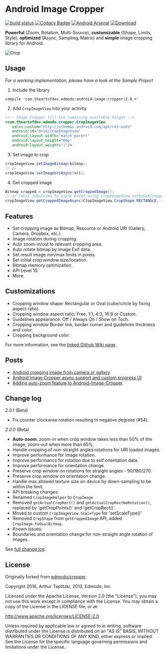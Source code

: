 Android Image Cropper
=======
[![build status](https://travis-ci.org/ArthurHub/Android-Image-Cropper.svg)](https://travis-ci.org/ArthurHub/Android-Image-Cropper) 
[![Codacy Badge](https://api.codacy.com/project/badge/grade/4d3781df0cce40959881a8d91365407a)](https://www.codacy.com/app/tep-arthur/Android-Image-Cropper)
[![Android Arsenal](https://img.shields.io/badge/Android%20Arsenal-Android--Image--Cropper-green.svg?style=true)](https://android-arsenal.com/details/1/3487)
[ ![Download](https://api.bintray.com/packages/arthurhub/maven/Android-Image-Cropper/images/download.svg) ](https://bintray.com/arthurhub/maven/Android-Image-Cropper/_latestVersion)


**Powerful** (Zoom, Rotation, Multi-Source), **customizable** (Shape, Limits, Style), **optimized** (Async, Sampling, Matrix) and **simple** image cropping library for Android.

![Crop](https://github.com/ArthurHub/Android-Image-Cropper/blob/master/art/zoom%20sample.gif?raw=true)

## Usage
*For a working implementation, please have a look at the Sample Project*

1. Include the library

 ```
 compile 'com.theartofdev.edmodo:android-image-cropper:2.0.+'
 ```

2. Add `CropImageView` into your activity

 ```xml
 <!-- Image Cropper fill the remaining available height -->
 <com.theartofdev.edmodo.cropper.CropImageView
    xmlns:custom="http://schemas.android.com/apk/res-auto"
    android:id="@+id/cropImageView"
    android:layout_width="match_parent"
    android:layout_height="0dp"
    android:layout_weight="1"/>
 ```

3. Set image to crop

 ```java
 cropImageView.setImageBitmap(bitmap);
 // or
 cropImageView.setImageUriAsync(uri);
 ```

4. Get cropped image

 ```java
 Bitmap cropped = cropImageView.getCroppedImage();
 // or (must subscribe to async event using cropImageView.setOnGetCroppedImageCompleteListener(listener))
 cropImageView.getCroppedImageAsync(CropImageView.CropShape.RECTANGLE, 400, 400);
 ```

## Features
- Set cropping image as Bitmap, Resource or Android URI (Gallery, Camera, Dropbox, etc.).
- Image rotation during cropping.
- Auto zoom-in/out to relevant cropping area.
- Auto rotate bitmap by image Exif data.
- Set result image min/max limits in pixels.
- Set initial crop window size/location.
- Bitmap memory optimization.
- API Level 10.
- More.
 
## Customizations
- Cropping window shape: Rectangular or Oval (cube/circle by fixing aspect ratio).
- Cropping window aspect ratio: Free, 1:1, 4:3, 16:9 or Custom.
- Guidelines appearance: Off / Always On / Show on Toch.
- Cropping window Border line, border corner and guidelines thickness and color.
- Cropping background color.

For more information, see the [linked Github Wiki page](https://github.com/ArthurHub/Android-Image-Cropper/wiki). 

## Posts
 - [Android cropping image from camera or gallery](http://theartofdev.com/2015/02/15/android-cropping-image-from-camera-or-gallery/)
 - [Android Image Cropper async support and custom progress UI](http://theartofdev.com/2016/01/15/android-image-cropper-async-support-and-custom-progress-ui/)
 - [Adding auto-zoom feature to Android-Image-Cropper](https://theartofdev.com/2016/04/25/adding-auto-zoom-feature-to-android-image-cropper/)

## Change log
*2.0.1* (Beta)

- Fix counter clockwise rotation resulting in negative degrees (#54). 

*2.0.0* (Beta)

- **Auto-zoom**: zoom-in when crop window takes less than 50% of the image, zoom-out when more than 65%.
- Handle cropping of non-straight angles rotations for URI loaded images.
- Improve performance for image rotation.
- Improve performance for rotation due to exif orientation data.
- Improve performance for orientation change.
- Preserve crop window on rotations for straight angles - 90/180/270.
- Preserve crop window on orientation change.
- Handle max allowed texture size on device by down-sampling to be within the limit.
- API breaking changes:
 - Renamed `CropImageHelper` to `CropImage`
 - Removed `getActualCropRect()` and `getActualCropRectNoRotation()`, replaced by 'getCropPoints()' and 'getCropRect()'.
 - Moved to custom `CropImageView.ScaleType` for 'setScaleType()'
 - Removed `CropShape` from `getCroppedImage` API, added `CropImage.toOvalBitmap`.
- Known issues:
 - Boundaries and orientation change for non-straight angle rotation of images.
 
See [full change log](https://github.com/ArthurHub/Android-Image-Cropper/wiki/Change-Log).

## License
Originally forked from [edmodo/cropper](https://github.com/edmodo/cropper).

Copyright 2016, Arthur Teplitzki, 2013, Edmodo, Inc.

Licensed under the Apache License, Version 2.0 (the "License"); you may not use this work except in compliance with the   License.
You may obtain a copy of the License in the LICENSE file, or at:

  http://www.apache.org/licenses/LICENSE-2.0

Unless required by applicable law or agreed to in writing, software distributed under the License is distributed on an "AS   IS" BASIS, WITHOUT WARRANTIES OR CONDITIONS OF ANY KIND, either express or implied. See the License for the specific language governing permissions and limitations under the License.
